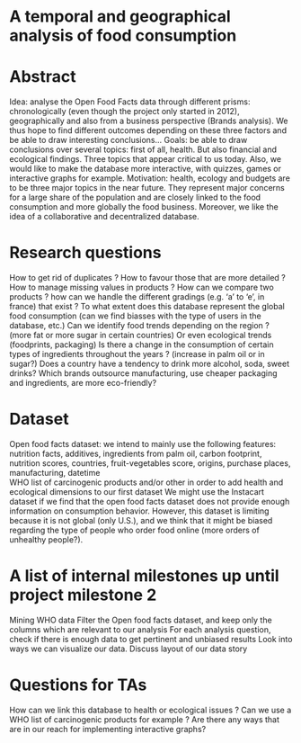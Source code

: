 # A temporal and geographical analysis of food consumption

# Abstract
Idea: analyse the Open Food Facts data through different prisms: chronologically (even though the project only started in 2012), geographically and also from a business perspective (Brands analysis). We thus hope to find different outcomes depending on these three factors and be able to draw interesting conclusions...
Goals: be able to draw conclusions over several topics: first of all, health. But also financial and ecological findings. Three topics that appear critical to us today.
Also, we would like to make the database more interactive, with quizzes, games or interactive graphs for example.
Motivation: health, ecology and budgets are to be three major topics in the near future. They represent major concerns for a large share of the population and are closely linked to the food consumption and more globally the food business. Moreover, we like the idea of a collaborative and decentralized database.

# Research questions
How to get rid of duplicates ? How to favour those that are more detailed ? 
How to manage missing values in products ?
How can we compare two products ? how can we handle the different gradings (e.g. ‘a’ to ‘e’, in france) that exist ?
To what extent does this database represent the global food consumption (can we find biasses with the type of users in the database, etc.)
Can we identify food trends depending on the region ? (more fat or more sugar in certain countries)
Or even ecological trends (foodprints, packaging)
Is there a change in the consumption of certain types of ingredients throughout the years ? (increase in palm oil or in sugar?)
Does a country have a tendency to drink more alcohol, soda, sweet drinks?
Which brands outsource manufacturing, use cheaper packaging and ingredients, are more eco-friendly?

# Dataset
Open food facts dataset: we intend to mainly use the following features: nutrition facts, additives, ingredients from palm oil, carbon footprint, nutrition scores, countries, fruit-vegetables score, origins, purchase places, manufacturing, datetime   
WHO list of carcinogenic products and/or other in order to add health and ecological dimensions to our first dataset
We might use the Instacart dataset if we find that the open food facts dataset does not provide enough information on consumption behavior. However, this dataset is limiting because it is not global (only U.S.), and we think that it might be biased regarding the type of people who order food online (more orders of unhealthy people?).

# A list of internal milestones up until project milestone 2
Mining WHO data
Filter the Open food facts dataset, and keep only the columns which are relevant to our analysis
For each analysis question, check if there is enough data to get pertinent and unbiased results
Look into ways we can visualize our data.
Discuss layout of our data story

# Questions for TAs
How can we link this database to health or ecological issues ? Can we use a WHO list of carcinogenic products for example ? 
Are there any ways that are in our reach for implementing interactive graphs?



